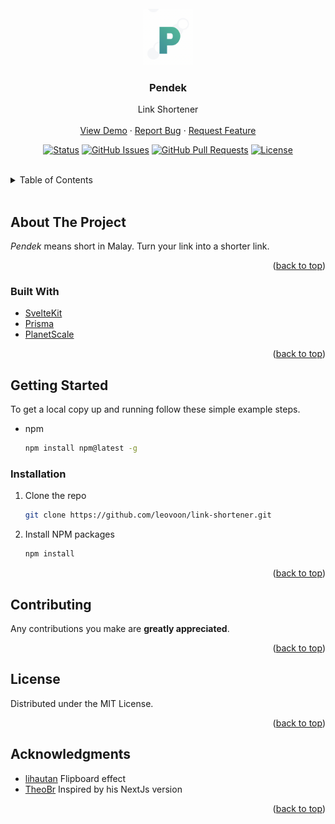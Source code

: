 <div id="top"></div>

<!-- PROJECT LOGO -->
<br />
<div align="center">
  <a href="https://github.com/leovoon/link-shortener">
    <img src="pendek.png" alt="Logo" width="80" height="90" >
  </a>
   <br />

<h3 align="center"><b>Pendek</b></h3>

  <p align="center">
   Link Shortener
    <br />
    <br />
    <a href="https://pendek.netlify.app">View Demo</a>
    ·
    <a href="https://github.com/leovoon/link-shortener/issues">Report Bug</a>
    ·
    <a href="https://github.com/leovoon/link-shortener/issues">Request Feature</a>
  </p>
</div>

<div align="center">

[![Status](https://img.shields.io/badge/status-active-success.svg)]()
[![GitHub Issues](https://img.shields.io/github/issues/leovoon/link-shortener.svg)](https://github.com/leovoon/link-shortener/issues)
[![GitHub Pull Requests](https://img.shields.io/github/issues-pr/leovoon/link-shortener.svg)](https://github.com/leovoon/link-shortener)
[![License](https://img.shields.io/badge/license-MIT-blue.svg)](https://opensource.org/licenses/MIT)

</div>

<br/>

<!-- TABLE OF CONTENTS -->
<details>
  <summary>Table of Contents</summary>
  <ol>
    <li>
      <a href="#about-the-project">About The Project</a>
      <ul>
        <li><a href="#built-with">Built With</a></li>
      </ul>
    </li>
    <li>
      <a href="#getting-started">Getting Started</a>
      <ul>
        <li><a href="#installation">Installation</a></li>
      </ul>
    </li>
    <li><a href="#contributing">Contributing</a></li>
    <li><a href="#license">License</a></li>
    <li><a href="#acknowledgments">Acknowledgments</a></li>
  </ol>
</details>

<br/>
<!-- ABOUT THE PROJECT -->

## About The Project

_Pendek_ means short in Malay. Turn your link into a shorter link.

<p align="right">(<a href="#top">back to top</a>)</p>

### Built With

- [SvelteKit](https://kit.svelte.dev/)
- [Prisma](https://www.prisma.io/)
- [PlanetScale](https://planetscale.com)

<p align="right">(<a href="#top">back to top</a>)</p>

<!-- GETTING STARTED -->

## Getting Started

To get a local copy up and running follow these simple example steps.

- npm
  ```sh
  npm install npm@latest -g
  ```

### Installation

1. Clone the repo
   ```sh
   git clone https://github.com/leovoon/link-shortener.git
   ```
2. Install NPM packages
   ```sh
   npm install
   ```

<p align="right">(<a href="#top">back to top</a>)</p>

<!-- CONTRIBUTING -->

## Contributing

Any contributions you make are **greatly appreciated**.

<p align="right">(<a href="#top">back to top</a>)</p>

<!-- LICENSE -->

## License

Distributed under the MIT License.

<p align="right">(<a href="#top">back to top</a>)</p>

<!-- ACKNOWLEDGMENTS -->

## Acknowledgments

- [lihautan](https://twitter.com/lihautan/status/1327630230018682880) Flipboard effect
- [TheoBr](https://github.com/TheoBr/joltik) Inspired by his NextJs version

<p align="right">(<a href="#top">back to top</a>)</p>
